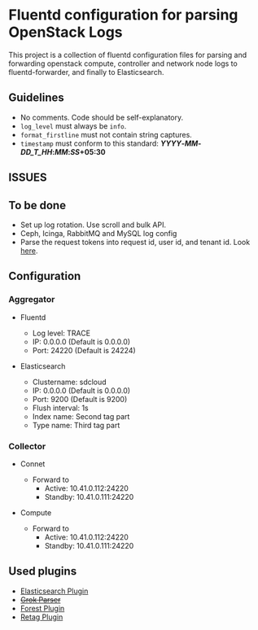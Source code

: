 # Fluentd configuration for parsing OpenStack Logs

This project is a collection of fluentd configuration files for parsing and forwarding openstack compute, controller and network node logs to fluentd-forwarder, and finally to Elasticsearch.

## Guidelines
- No comments. Code should be self-explanatory.
- `log_level` must always be `info`.
- `format_firstline` must not contain string captures.
- `timestamp` must conform to this standard: **_YYYY_-_MM_-_DD_T_HH_:_MM_:_SS_+05:30**

## ISSUES


## To be done
- Set up log rotation. Use scroll and bulk API.
- Ceph, Icinga, RabbitMQ and MySQL log config
- Parse the request tokens into request id, user id, and tenant id. Look [here](https://review.openstack.org/cat/114485%2C1%2Ctools/ansible-openstack-log/templates/etc/td-agent/td_agent.conf%5E0).

## Configuration
### Aggregator
- Fluentd
  - Log level: TRACE
  - IP: 0.0.0.0 (Default is 0.0.0.0)
  - Port: 24220 (Default is 24224)

- Elasticsearch
  - Clustername: sdcloud
  - IP: 0.0.0.0 (Default is 0.0.0.0)
  - Port: 9200 (Default is 9200)
  - Flush interval: 1s
  - Index name: Second tag part
  - Type name: Third tag part

### Collector
- Connet
  - Forward to
    - Active: 10.41.0.112:24220
    - Standby: 10.41.0.111:24220

- Compute
  - Forward to
    - Active: 10.41.0.112:24220
    - Standby: 10.41.0.111:24220

## Used plugins
- [Elasticsearch Plugin](https://github.com/uken/fluent-plugin-elasticsearch)
- ~~[Grok Parser](https://github.com/kiyoto/fluent-plugin-grok-parser)~~
- [Forest Plugin](https://github.com/tagomoris/fluent-plugin-forest)
- [Retag Plugin](https://github.com/algas/fluent-plugin-retag)
